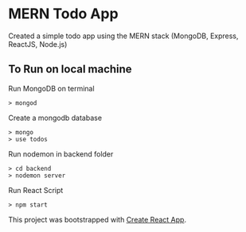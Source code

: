 # MERN Todo App

Created a simple todo app using the MERN stack (MongoDB, Express, ReactJS, Node.js)

## To Run on local machine

Run MongoDB on terminal
```
> mongod
```

Create a mongodb database
```
> mongo
> use todos
```

Run nodemon in backend folder
```
> cd backend
> nodemon server
```

Run React Script
```
> npm start
```
This project was bootstrapped with [Create React App](https://github.com/facebook/create-react-app).


